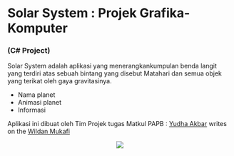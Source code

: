 # Solar System : Projek Grafika-Komputer
### (C# Project)
Solar System adalah aplikasi yang menerangkankumpulan benda langit yang terdiri atas sebuah bintang yang disebut Matahari dan semua objek yang terikat oleh gaya gravitasinya.

  - Nama planet
  - Animasi planet
  - Informasi 

Aplikasi ini dibuat oleh Tim Projek tugas Matkul PAPB : [Yudha Akbar] writes on the [Wildan Mukafi]

   [yudha akbar]: <http://github.com/akbaryu>
   [wildan mukafi]: <http://github.com/wildankafie>

<p align="center">
  <img src="https://github.com/akbaryu/solar_system_grafkom/raw/master/bintang.gif">
</p>
